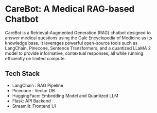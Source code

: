 # CareBot: A Medical RAG-based Chatbot
CareBot is a Retrieval-Augmented Generation (RAG) chatbot designed to answer medical questions using the Gale Encyclopedia of Medicine as its knowledge base. It leverages powerful open-source tools such as LangChain, Pinecone, Sentence Transformers, and a quantized LLaMA 2 model to provide informative, contextual responses, all while running efficiently on limited compute.

## Tech Stack 
- LangChain : RAG Pipeline 
- Pinecone : Vector DB
- HuggingFace: Embedding Model and Quantized LLM
- Flask: API Backend
- Streamlit: Frontend UI
